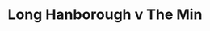 ---
year: "1992"									
game: "Long Hanborough"									
title: "Long Hanborough v The Min"									
gameLocation: "Long Hanborough"									
gameDate: "/1992"									
result: ""									
resultType: ""									
type: "game"									
---